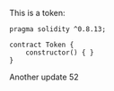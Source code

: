 This is a token: 

```
pragma solidity ^0.8.13;

contract Token {
    constructor() { }
}

```

Another update 52